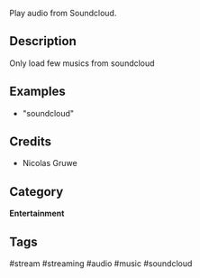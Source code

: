 Play audio from Soundcloud.

## Description
Only load few musics from soundcloud

## Examples
* "soundcloud"

## Credits
* Nicolas Gruwe

## Category
**Entertainment**

## Tags
#stream
#streaming
#audio
#music
#soundcloud
